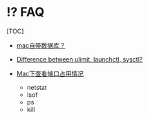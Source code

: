 #  ⁉️ FAQ

[TOC]



+ [mac自带数据库？](https://segmentfault.com/q/1010000008968721) 

+ [Difference between ulimit, launchctl, sysctl?](https://serverfault.com/questions/502053/difference-between-ulimit-launchctl-sysctl)

+ [Mac下查看端口占用情况](http://jartto.wang/2016/09/28/check-the-system-port-of-mac/)
  + netstat
  + lsof
  + ps
  + kill
